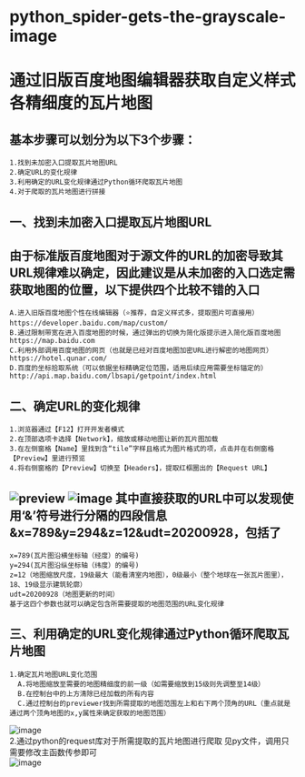 # python_spider-gets-the-grayscale-image
通过旧版百度地图编辑器获取自定义样式各精细度的瓦片地图
======
基本步骤可以划分为以下3个步骤：
--------
    1.找到未加密入口提取瓦片地图URL
    2.确定URL的变化规律
    3.利用确定的URL变化规律通过Python循环爬取瓦片地图
    4.对于爬取的瓦片地图进行拼接

一、找到未加密入口提取瓦片地图URL
--------------
  由于标准版百度地图对于源文件的URL的加密导致其URL规律难以确定，因此建议是从未加密的入口选定需获取地图的位置，以下提供四个比较不错的入口
  -------
    A.进入旧版百度地图个性在线编辑器（⭐推荐，自定义样式多，提取图片可直接用）https://developer.baidu.com/map/custom/
    B.通过限制带宽在进入百度地图的时候，通过弹出的切换为简化版提示进入简化版百度地图 https://map.baidu.com
    C.利用外部调用百度地图的网页（也就是已经对百度地图加密URL进行解密的地图网页）https://hotel.qunar.com/
    D.百度的坐标拾取系统（可以依据坐标精确定位范围，适用后续应用需要坐标锚定的）http://api.map.baidu.com/lbsapi/getpoint/index.html
二、确定URL的变化规律
  -------
    1.浏览器通过【F12】打开开发者模式
    2.在顶部选项卡选择【Network】，缩放或移动地图让新的瓦片图加载
    3.在左侧窗格【Name】里找到含“tile”字样且格式为图片格式的项，点击并在右侧窗格【Preview】里进行预览
    4.将右侧窗格的【Preview】切换至【Headers】，提取红框圈出的【Request URL】
![preview](https://github.com/ruantiancheng/python_spider-gets-the-grayscale-image/blob/master/IMage/network_preview.jpg)
![image](https://github.com/ruantiancheng/python_spider-gets-the-grayscale-image/blob/master/IMage/URL.jpg)
其中直接获取的URL中可以发现使用‘&’符号进行分隔的四段信息&x=789&y=294&z=12&udt=20200928，包括了
-------------
    x=789(瓦片图沿横坐标轴（经度）的编号)
    y=294(瓦片图沿纵坐标轴（纬度）的编号)
    z=12（地图缩放尺度，19级最大（能看清室内地图），0级最小（整个地球在一张瓦片图里），18、19级显示建筑轮廓）
    udt=20200928（地图更新的时间）
    基于这四个参数也就可以确定包含所需要提取的地图范围的URL变化规律
三、利用确定的URL变化规律通过Python循环爬取瓦片地图
-------
    1.确定瓦片地图URL变化范围
      A.将地图缩放至需要的地图精细度的前一级（如需要缩放到15级则先调整至14级）
      B.在控制台中的上方清除已经加载的所有内容
      C.通过控制台的previewer找到所需提取的地图范围左上和右下两个顶角的URL（重点就是通过两个顶角地图的x,y属性来确定获取的地图范围）
![image](https://github.com/ruantiancheng/python_spider-gets-the-grayscale-image/blob/master/IMage/clear.jpg)<br>
2.通过python的request库对于所需提取的瓦片地图进行爬取
见py文件，调用只需要修改主函数传参即可<br>
 ![image](https://github.com/ruantiancheng/python_spider-gets-the-grayscale-image/blob/master/IMage/%E4%BC%A0%E5%8F%82.jpg)

